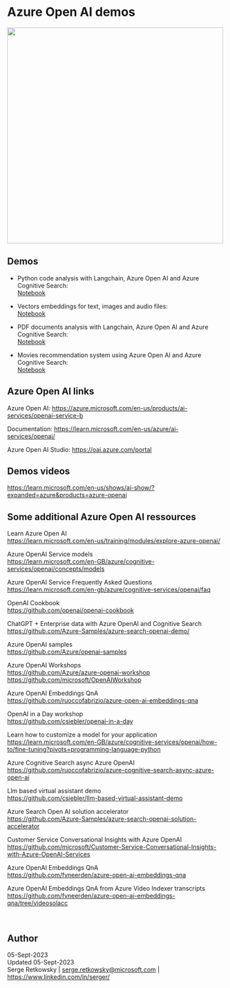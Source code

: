 # Azure Open AI demos
<img src="https://www.spiria.com/site/assets/files/10216/azure-openai.jpg" width=500>

## Demos
- Python code analysis with Langchain, Azure Open AI and Azure Cognitive Search:<br>
<a href = "https://github.com/retkowsky/Azure-OpenAI-demos/tree/main/Code%20analysis%20with%20Langchain%20%2B%20Azure%20OpenAI%20%2B%20Azure%20Cognitive%20Search%20(vector%20store)">Notebook</a>

- Vectors embeddings for text, images and audio files:<br>
<a href = "https://github.com/retkowsky/Azure-OpenAI-demos/tree/main/Embeddings">Notebook</a>

- PDF documents analysis with Langchain, Azure Open AI and Azure Cognitive Search:<br>
<a href = "https://github.com/retkowsky/Azure-OpenAI-demos/tree/main/Lanchain%20with%20Azure%20Open%20AI%20(PDF%20files)%20and%20Azure%20Cognitive%20Search">Notebook</a>

- Movies recommendation system using Azure Open AI and Azure Cognitive Search:<br>
<a href = "https://github.com/retkowsky/Azure-OpenAI-demos/tree/main/movies_demo">Notebook</a>

## Azure Open AI links
Azure Open AI:
https://azure.microsoft.com/en-us/products/ai-services/openai-service-b

Documentation:
https://learn.microsoft.com/en-us/azure/ai-services/openai/

Azure Open AI Studio:
https://oai.azure.com/portal

## Demos videos
https://learn.microsoft.com/en-us/shows/ai-show/?expanded=azure&products=azure-openai

## Some additional Azure Open AI ressources
Learn Azure Open AI<br>
https://learn.microsoft.com/en-us/training/modules/explore-azure-openai/

Azure OpenAI Service models<br>
https://learn.microsoft.com/en-GB/azure/cognitive-services/openai/concepts/models

Azure OpenAI Service Frequently Asked Questions<br>
https://learn.microsoft.com/en-gb/azure/cognitive-services/openai/faq

OpenAI Cookbook<br>
https://github.com/openai/openai-cookbook

ChatGPT + Enterprise data with Azure OpenAI and Cognitive Search<br>
https://github.com/Azure-Samples/azure-search-openai-demo/

Azure OpenAI samples<br>
https://github.com/Azure/openai-samples

Azure OpenAI Workshops<br>
https://github.com/Azure/azure-openai-workshop
https://github.com/microsoft/OpenAIWorkshop

Azure OpenAI Embeddings QnA<br>
https://github.com/ruoccofabrizio/azure-open-ai-embeddings-qna

OpenAI in a Day workshop<br>
https://github.com/csiebler/openai-in-a-day

Learn how to customize a model for your application<br>
https://learn.microsoft.com/en-GB/azure/cognitive-services/openai/how-to/fine-tuning?pivots=programming-language-python

Azure Cognitive Search async Azure OpenAI<br>
https://github.com/ruoccofabrizio/azure-cognitive-search-async-azure-open-ai

Llm based virtual assistant demo<br>
https://github.com/csiebler/llm-based-virtual-assistant-demo

Azure Search Open AI solution accelerator<br>
https://github.com/Azure-Samples/azure-search-openai-solution-accelerator

Customer Service Conversational Insights with Azure OpenAI<br>
https://github.com/microsoft/Customer-Service-Conversational-Insights-with-Azure-OpenAI-Services

Azure OpenAI Embeddings QnA<br>
https://github.com/fvneerden/azure-open-ai-embeddings-qna

Azure OpenAI Embeddings QnA from Azure Video Indexer transcripts<br>
https://github.com/fvneerden/azure-open-ai-embeddings-qna/tree/videosolacc

<br>

## Author
05-Sept-2023<br>
Updated 05-Sept-2023<br>
Serge Retkowsky | serge.retkowsky@microsoft.com | https://www.linkedin.com/in/serger/
